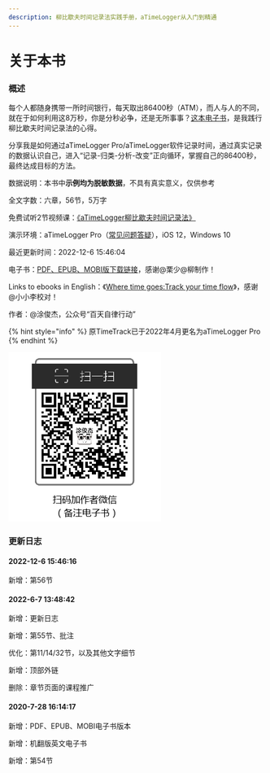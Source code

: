```yaml
---
description: 柳比歇夫时间记录法实践手册，aTimeLogger从入门到精通
---
```


# 关于本书

### 概述

每个人都随身携带一所时间银行，每天取出86400秒（ATM），而人与人的不同，就在于如何利用这8万秒，你是分秒必争，还是无所事事？[这本电子书](https://shijian.tujunjie.com/)，是我践行柳比歇夫时间记录法的心得。

分享我是如何通过aTimeLogger Pro/aTimeLogger软件记录时间，通过真实记录的数据认识自己，进入“记录-归类-分析-改变”正向循环，掌握自己的86400秒，最终达成目标的方法。

数据说明：本书中**示例均为脱敏数据**，不具有真实意义，仅供参考

全文字数：六章，56节，5万字

免费试听2节视频课：[《aTimeLogger柳比歇夫时间记录法》](https://study.163.com/course/courseMain.htm?courseId=1209678842\&share=2\&shareId=400000000640077)

演示环境：aTimeLogger Pro（[常见问题答疑](https://shijian.tujunjie.com/ch06/ch06.47)），iOS 12，Windows 10

最近更新时间：2022-12-6 15:46:04

电子书：[PDF、EPUB、MOBI版下载链接](https://share.weiyun.com/5rv9h5Y)，感谢@栗少@柳制作！

Links to ebooks in English：《[Where time goes:Track your time flow](https://en.shijian.tujunjie.com/)》，感谢@小小李校对！

作者：@涂俊杰，公众号“百天自律行动”

{% hint style="info" %}
原TimeTrack已于2022年4月更名为aTimeLogger Pro
{% endhint %}

![](.gitbook/assets/about-1.png)

### 更新日志

#### 2022-12-6 15:46:16

新增：第56节

#### 2022-6-7 13:48:42

新增：更新日志

新增：第55节、批注

优化：第11/14/32节，以及其他文字细节

新增：顶部外链

删除：章节页面的课程推广

#### 2020-7-28 16:14:17

新增：PDF、EPUB、MOBI电子书版本

新增：机翻版英文电子书

新增：第54节
